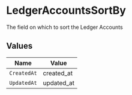 # LedgerAccountsSortBy

The field on which to sort the Ledger Accounts


## Values

| Name        | Value       |
| ----------- | ----------- |
| `CreatedAt` | created_at  |
| `UpdatedAt` | updated_at  |
